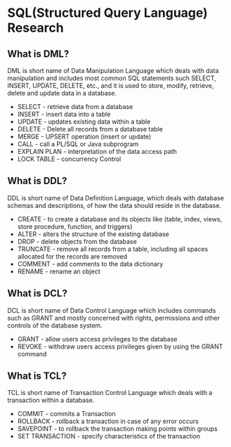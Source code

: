 # SQL(Structured Query Language) Research

## What is DML?

DML is short name of Data Manipulation Language which deals with data manipulation and includes most common SQL statements such SELECT, INSERT, UPDATE, DELETE, etc., and it is used to store, modify, retrieve, delete and update data in a database.

- SELECT - retrieve data from a database
- INSERT - insert data into a table
- UPDATE - updates existing data within a table
- DELETE - Delete all records from a database table
- MERGE - UPSERT operation (insert or update)
- CALL - call a PL/SQL or Java subprogram
- EXPLAIN PLAN - interpretation of the data access path
- LOCK TABLE - concurrency Control

## What is DDL?

DDL is short name of Data Definition Language, which deals with database schemas and descriptions, of how the data should reside in the database.

- CREATE - to create a database and its objects like (table, index, views, store procedure, function, and triggers)
- ALTER - alters the structure of the existing database
- DROP - delete objects from the database
- TRUNCATE - remove all records from a table, including all spaces allocated for the records are removed
- COMMENT - add comments to the data dictionary
- RENAME - rename an object

## What is DCL?

DCL is short name of Data Control Language which includes commands such as GRANT and mostly concerned with rights, permissions and other controls of the database system.

- GRANT - allow users access privileges to the database
- REVOKE - withdraw users access privileges given by using the GRANT command

## What is TCL?

TCL is short name of Transaction Control Language which deals with a transaction within a database.

- COMMIT - commits a Transaction
- ROLLBACK - rollback a transaction in case of any error occurs
- SAVEPOINT - to rollback the transaction making points within groups
- SET TRANSACTION - specify characteristics of the transaction

